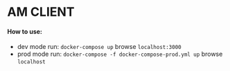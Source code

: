 # AM CLIENT

#### How to use:
  - dev mode run: `docker-compose up` browse `localhost:3000`
  - prod mode run: `docker-compose -f docker-compose-prod.yml up` browse `localhost`